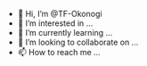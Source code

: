 - 👋 Hi, I’m @TF-Okonogi
- 👀 I’m interested in ...
- 🌱 I’m currently learning ...
- 💞️ I’m looking to collaborate on ...
- 📫 How to reach me ...

<!---
TF-Okonogi/TF-Okonogi is a ✨ special ✨ repository because its `README.md` (this file) appears on your GitHub profile.
You can click the Preview link to take a look at your changes.
--->
